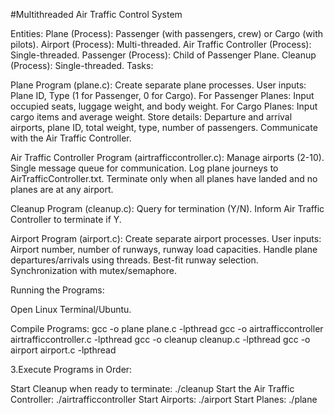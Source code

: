 #Multithreaded Air Traffic Control System

Entities: Plane (Process): Passenger (with passengers, crew) or Cargo (with pilots). Airport (Process): Multi-threaded. Air Traffic Controller (Process): Single-threaded. Passenger (Process): Child of Passenger Plane. Cleanup (Process): Single-threaded. Tasks:

Plane Program (plane.c): Create separate plane processes. User inputs: Plane ID, Type (1 for Passenger, 0 for Cargo). For Passenger Planes: Input occupied seats, luggage weight, and body weight. For Cargo Planes: Input cargo items and average weight. Store details: Departure and arrival airports, plane ID, total weight, type, number of passengers. Communicate with the Air Traffic Controller.

Air Traffic Controller Program (airtrafficcontroller.c): Manage airports (2-10). Single message queue for communication. Log plane journeys to AirTrafficController.txt. Terminate only when all planes have landed and no planes are at any airport.

Cleanup Program (cleanup.c): Query for termination (Y/N). Inform Air Traffic Controller to terminate if Y.

Airport Program (airport.c): Create separate airport processes. User inputs: Airport number, number of runways, runway load capacities. Handle plane departures/arrivals using threads. Best-fit runway selection. Synchronization with mutex/semaphore.

Running the Programs:

Open Linux Terminal/Ubuntu.

Compile Programs: gcc -o plane plane.c -lpthread gcc -o airtrafficcontroller airtrafficcontroller.c -lpthread gcc -o cleanup cleanup.c -lpthread gcc -o airport airport.c -lpthread

3.Execute Programs in Order:

Start Cleanup when ready to terminate: ./cleanup
Start the Air Traffic Controller: ./airtrafficcontroller
Start Airports: ./airport
Start Planes: ./plane
